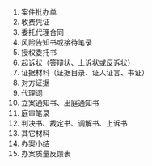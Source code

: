  
1. 案件批办单
2. 收费凭证
3. 委托代理合同
4. 风险告知书或接待笔录
5. 授权委托书
6. 起诉状（答辩状、上诉状或反诉状）
7. 证据材料（证据目录、证人证言、书证）
8. 对方证据
9. 代理词
10. 立案通知书、出庭通知书
11. 庭审笔录
12. 判决书、裁定书、调解书、上诉书
13. 其它材料
14. 办案小结
15. 办案质量反馈表